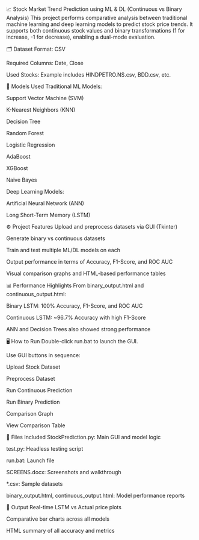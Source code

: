 📈 Stock Market Trend Prediction using ML & DL (Continuous vs Binary Analysis)
This project performs comparative analysis between traditional machine learning and deep learning models to predict stock price trends. It supports both continuous stock values and binary transformations (1 for increase, -1 for decrease), enabling a dual-mode evaluation.

🗂 Dataset
Format: CSV

Required Columns: Date, Close

Used Stocks: Example includes HINDPETRO.NS.csv, BDD.csv, etc.

🧠 Models Used
Traditional ML Models:

Support Vector Machine (SVM)

K-Nearest Neighbors (KNN)

Decision Tree

Random Forest

Logistic Regression

AdaBoost

XGBoost

Naive Bayes

Deep Learning Models:

Artificial Neural Network (ANN)

Long Short-Term Memory (LSTM)

⚙️ Project Features
Upload and preprocess datasets via GUI (Tkinter)

Generate binary vs continuous datasets

Train and test multiple ML/DL models on each

Output performance in terms of Accuracy, F1-Score, and ROC AUC

Visual comparison graphs and HTML-based performance tables

📊 Performance Highlights
From binary_output.html and continuous_output.html:

Binary LSTM: 100% Accuracy, F1-Score, and ROC AUC

Continuous LSTM: ~96.7% Accuracy with high F1-Score

ANN and Decision Trees also showed strong performance

🖥 How to Run
Double-click run.bat to launch the GUI.

Use GUI buttons in sequence:

Upload Stock Dataset

Preprocess Dataset

Run Continuous Prediction

Run Binary Prediction

Comparison Graph

View Comparison Table

📁 Files Included
StockPrediction.py: Main GUI and model logic

test.py: Headless testing script

run.bat: Launch file

SCREENS.docx: Screenshots and walkthrough

*.csv: Sample datasets

binary_output.html, continuous_output.html: Model performance reports

🧪 Output
Real-time LSTM vs Actual price plots

Comparative bar charts across all models

HTML summary of all accuracy and metrics
